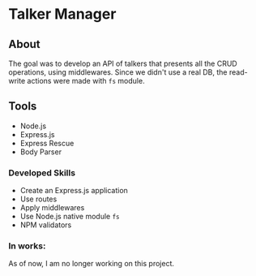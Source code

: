 # Talker Manager

## About
The goal was to develop an API of talkers that presents all the CRUD operations, using middlewares. Since we didn't use a real DB, the read-write actions were made with `fs` module.

## Tools
- Node.js
- Express.js
- Express Rescue
- Body Parser

### Developed Skills
- Create an Express.js application
- Use routes
- Apply middlewares
- Use Node.js native module `fs`
- NPM validators

### In works:
As of now, I am no longer working on this project.